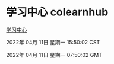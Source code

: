 # 学习中心 colearnhub
[学习中心](http://59.174.26.18:56308/colearnhub/)

2022年 04月 11日 星期一 15:50:02 CST

2022年 04月 11日 星期一 07:50:02 GMT
